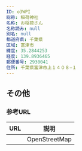 ```yaml
---
ID: o3WPI
総称: 稲荷神社
名称: お稲荷さん
名称読み: null
別名: null
都道府県: 千葉県
区域: 富津市
緯度: 35.2844253
経度: 139.8936465
郵便番号: 2930041
住所: 千葉県富津市上１４０８−１
---
```


## その他

### 参考URL

| URL | 説明          |
| --- | ------------- |
|     | OpenStreetMap |
